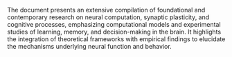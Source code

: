 The document presents an extensive compilation of foundational and contemporary research on neural computation, synaptic plasticity, and cognitive processes, emphasizing computational models and experimental studies of learning, memory, and decision-making in the brain. It highlights the integration of theoretical frameworks with empirical findings to elucidate the mechanisms underlying neural function and behavior.
